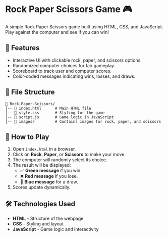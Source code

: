 # Rock Paper Scissors Game 🎮

A simple Rock Paper Scissors game built using HTML, CSS, and JavaScript. Play against the computer and see if you can win!

## 📌 Features

- Interactive UI with clickable rock, paper, and scissors options.
- Randomized computer choices for fair gameplay.
- Scoreboard to track user and computer scores.
- Color-coded messages indicating wins, losses, and draws.

## 📂 File Structure

```
📁 Rock-Paper-Scissors/
│-- 📄 index.html      # Main HTML file
│-- 🎨 style.css       # Styling for the game
│-- 📝 script.js       # Game logic in JavaScript
│-- 📁 images/         # Contains images for rock, paper, and scissors
```

## 🚀 How to Play

1. Open `index.html` in a browser.
2. Click on **Rock**, **Paper**, or **Scissors** to make your move.
3. The computer will randomly select its choice.
4. The result will be displayed:
   - ✅ **Green message** if you win.
   - ❌ **Red message** if you lose.
   - 🔄 **Blue message** for a draw.
5. Scores update dynamically.


## 🛠️ Technologies Used

- **HTML** - Structure of the webpage
- **CSS** - Styling and layout
- **JavaScript** - Game logic and interactivity


